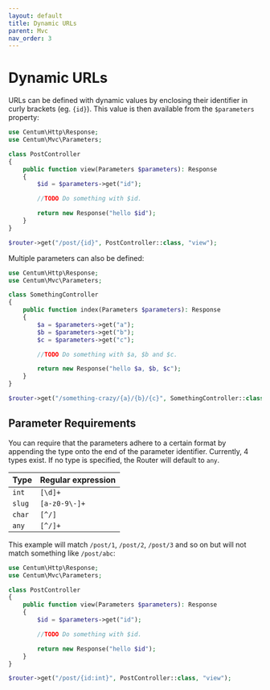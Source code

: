 ```yaml
---
layout: default
title: Dynamic URLs
parent: Mvc
nav_order: 3
---
```




# Dynamic URLs

URLs can be defined with dynamic values by enclosing their identifier in curly brackets (eg. `{id}`).
This value is then available from the `$parameters` property:

```php
use Centum\Http\Response;
use Centum\Mvc\Parameters;

class PostController
{
    public function view(Parameters $parameters): Response
    {
        $id = $parameters->get("id");

        //TODO Do something with $id.

        return new Response("hello $id");
    }
}
```

```php
$router->get("/post/{id}", PostController::class, "view");
```

Multiple parameters can also be defined:

```php
use Centum\Http\Response;
use Centum\Mvc\Parameters;

class SomethingController
{
    public function index(Parameters $parameters): Response
    {
        $a = $parameters->get("a");
        $b = $parameters->get("b");
        $c = $parameters->get("c");

        //TODO Do something with $a, $b and $c.

        return new Response("hello $a, $b, $c");
    }
}
```

```php
$router->get("/something-crazy/{a}/{b}/{c}", SomethingController::class, "index");
```



## Parameter Requirements

You can require that the parameters adhere to a certain format by appending the type onto the end of the parameter identifier.
Currently, 4 types exist.
If no type is specified, the Router will default to `any`.

| Type   | Regular expression |
| ------ | ------------------ |
| `int`  | `[\d]+`            |
| `slug` | `[a-z0-9\-]+`      |
| `char` | `[^/]`             |
| `any`  | `[^/]+`            |

This example will match `/post/1`, `/post/2`, `/post/3` and so on but will not match something like `/post/abc`:

```php
use Centum\Http\Response;
use Centum\Mvc\Parameters;

class PostController
{
    public function view(Parameters $parameters): Response
    {
        $id = $parameters->get("id");

        //TODO Do something with $id.

        return new Response("hello $id");
    }
}
```

```php
$router->get("/post/{id:int}", PostController::class, "view");
```
